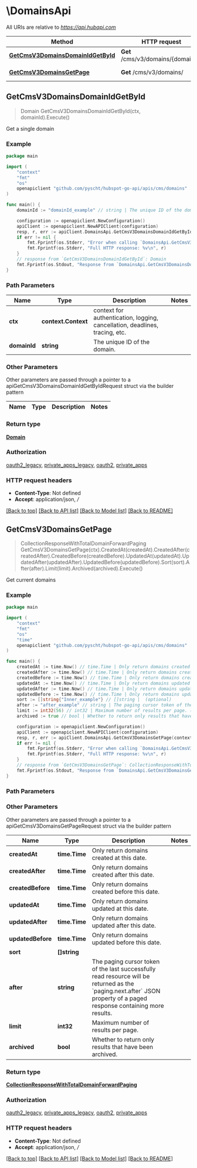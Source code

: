 # \DomainsApi

All URIs are relative to *https://api.hubapi.com*

Method | HTTP request | Description
------------- | ------------- | -------------
[**GetCmsV3DomainsDomainIdGetById**](DomainsApi.md#GetCmsV3DomainsDomainIdGetById) | **Get** /cms/v3/domains/{domainId} | Get a single domain
[**GetCmsV3DomainsGetPage**](DomainsApi.md#GetCmsV3DomainsGetPage) | **Get** /cms/v3/domains/ | Get current domains



## GetCmsV3DomainsDomainIdGetById

> Domain GetCmsV3DomainsDomainIdGetById(ctx, domainId).Execute()

Get a single domain



### Example

```go
package main

import (
    "context"
    "fmt"
    "os"
    openapiclient "github.com/pyscht/hubspot-go-api/apis/cms/domains"
)

func main() {
    domainId := "domainId_example" // string | The unique ID of the domain.

    configuration := openapiclient.NewConfiguration()
    apiClient := openapiclient.NewAPIClient(configuration)
    resp, r, err := apiClient.DomainsApi.GetCmsV3DomainsDomainIdGetById(context.Background(), domainId).Execute()
    if err != nil {
        fmt.Fprintf(os.Stderr, "Error when calling `DomainsApi.GetCmsV3DomainsDomainIdGetById``: %v\n", err)
        fmt.Fprintf(os.Stderr, "Full HTTP response: %v\n", r)
    }
    // response from `GetCmsV3DomainsDomainIdGetById`: Domain
    fmt.Fprintf(os.Stdout, "Response from `DomainsApi.GetCmsV3DomainsDomainIdGetById`: %v\n", resp)
}
```

### Path Parameters


Name | Type | Description  | Notes
------------- | ------------- | ------------- | -------------
**ctx** | **context.Context** | context for authentication, logging, cancellation, deadlines, tracing, etc.
**domainId** | **string** | The unique ID of the domain. | 

### Other Parameters

Other parameters are passed through a pointer to a apiGetCmsV3DomainsDomainIdGetByIdRequest struct via the builder pattern


Name | Type | Description  | Notes
------------- | ------------- | ------------- | -------------


### Return type

[**Domain**](Domain.md)

### Authorization

[oauth2_legacy](../README.md#oauth2_legacy), [private_apps_legacy](../README.md#private_apps_legacy), [oauth2](../README.md#oauth2), [private_apps](../README.md#private_apps)

### HTTP request headers

- **Content-Type**: Not defined
- **Accept**: application/json, */*

[[Back to top]](#) [[Back to API list]](../README.md#documentation-for-api-endpoints)
[[Back to Model list]](../README.md#documentation-for-models)
[[Back to README]](../README.md)


## GetCmsV3DomainsGetPage

> CollectionResponseWithTotalDomainForwardPaging GetCmsV3DomainsGetPage(ctx).CreatedAt(createdAt).CreatedAfter(createdAfter).CreatedBefore(createdBefore).UpdatedAt(updatedAt).UpdatedAfter(updatedAfter).UpdatedBefore(updatedBefore).Sort(sort).After(after).Limit(limit).Archived(archived).Execute()

Get current domains



### Example

```go
package main

import (
    "context"
    "fmt"
    "os"
    "time"
    openapiclient "github.com/pyscht/hubspot-go-api/apis/cms/domains"
)

func main() {
    createdAt := time.Now() // time.Time | Only return domains created at this date. (optional)
    createdAfter := time.Now() // time.Time | Only return domains created after this date. (optional)
    createdBefore := time.Now() // time.Time | Only return domains created before this date. (optional)
    updatedAt := time.Now() // time.Time | Only return domains updated at this date. (optional)
    updatedAfter := time.Now() // time.Time | Only return domains updated after this date. (optional)
    updatedBefore := time.Now() // time.Time | Only return domains updated before this date. (optional)
    sort := []string{"Inner_example"} // []string |  (optional)
    after := "after_example" // string | The paging cursor token of the last successfully read resource will be returned as the `paging.next.after` JSON property of a paged response containing more results. (optional)
    limit := int32(56) // int32 | Maximum number of results per page. (optional)
    archived := true // bool | Whether to return only results that have been archived. (optional)

    configuration := openapiclient.NewConfiguration()
    apiClient := openapiclient.NewAPIClient(configuration)
    resp, r, err := apiClient.DomainsApi.GetCmsV3DomainsGetPage(context.Background()).CreatedAt(createdAt).CreatedAfter(createdAfter).CreatedBefore(createdBefore).UpdatedAt(updatedAt).UpdatedAfter(updatedAfter).UpdatedBefore(updatedBefore).Sort(sort).After(after).Limit(limit).Archived(archived).Execute()
    if err != nil {
        fmt.Fprintf(os.Stderr, "Error when calling `DomainsApi.GetCmsV3DomainsGetPage``: %v\n", err)
        fmt.Fprintf(os.Stderr, "Full HTTP response: %v\n", r)
    }
    // response from `GetCmsV3DomainsGetPage`: CollectionResponseWithTotalDomainForwardPaging
    fmt.Fprintf(os.Stdout, "Response from `DomainsApi.GetCmsV3DomainsGetPage`: %v\n", resp)
}
```

### Path Parameters



### Other Parameters

Other parameters are passed through a pointer to a apiGetCmsV3DomainsGetPageRequest struct via the builder pattern


Name | Type | Description  | Notes
------------- | ------------- | ------------- | -------------
 **createdAt** | **time.Time** | Only return domains created at this date. | 
 **createdAfter** | **time.Time** | Only return domains created after this date. | 
 **createdBefore** | **time.Time** | Only return domains created before this date. | 
 **updatedAt** | **time.Time** | Only return domains updated at this date. | 
 **updatedAfter** | **time.Time** | Only return domains updated after this date. | 
 **updatedBefore** | **time.Time** | Only return domains updated before this date. | 
 **sort** | **[]string** |  | 
 **after** | **string** | The paging cursor token of the last successfully read resource will be returned as the &#x60;paging.next.after&#x60; JSON property of a paged response containing more results. | 
 **limit** | **int32** | Maximum number of results per page. | 
 **archived** | **bool** | Whether to return only results that have been archived. | 

### Return type

[**CollectionResponseWithTotalDomainForwardPaging**](CollectionResponseWithTotalDomainForwardPaging.md)

### Authorization

[oauth2_legacy](../README.md#oauth2_legacy), [private_apps_legacy](../README.md#private_apps_legacy), [oauth2](../README.md#oauth2), [private_apps](../README.md#private_apps)

### HTTP request headers

- **Content-Type**: Not defined
- **Accept**: application/json, */*

[[Back to top]](#) [[Back to API list]](../README.md#documentation-for-api-endpoints)
[[Back to Model list]](../README.md#documentation-for-models)
[[Back to README]](../README.md)

